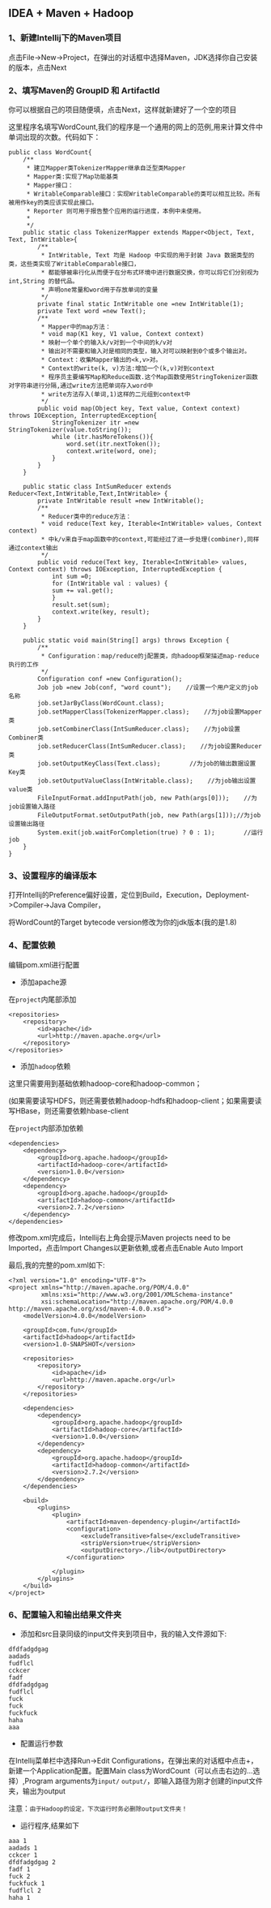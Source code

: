 IDEA + Maven + Hadoop
---

### 1、新建Intellij下的Maven项目

点击File->New->Project，在弹出的对话框中选择Maven，JDK选择你自己安装的版本，点击Next

### 2、填写Maven的 GroupID 和 ArtifactId

你可以根据自己的项目随便填，点击Next，这样就新建好了一个空的项目

这里程序名填写WordCount,我们的程序是一个通用的网上的范例,用来计算文件中单词出现的次数。代码如下：

```
public class WordCount{
    /**
     * 建立Mapper类TokenizerMapper继承自泛型类Mapper
     * Mapper类:实现了Map功能基类
     * Mapper接口：
     * WritableComparable接口：实现WritableComparable的类可以相互比较。所有被用作key的类应该实现此接口。
     * Reporter 则可用于报告整个应用的运行进度，本例中未使用。
     *
     */
    public static class TokenizerMapper extends Mapper<Object, Text, Text, IntWritable>{
        /**
         * IntWritable, Text 均是 Hadoop 中实现的用于封装 Java 数据类型的类，这些类实现了WritableComparable接口，
         * 都能够被串行化从而便于在分布式环境中进行数据交换，你可以将它们分别视为int,String 的替代品。
         * 声明one常量和word用于存放单词的变量
         */
        private final static IntWritable one =new IntWritable(1);
        private Text word =new Text();
        /**
         * Mapper中的map方法：
         * void map(K1 key, V1 value, Context context)
         * 映射一个单个的输入k/v对到一个中间的k/v对
         * 输出对不需要和输入对是相同的类型，输入对可以映射到0个或多个输出对。
         * Context：收集Mapper输出的<k,v>对。
         * Context的write(k, v)方法:增加一个(k,v)对到context
         * 程序员主要编写Map和Reduce函数.这个Map函数使用StringTokenizer函数对字符串进行分隔,通过write方法把单词存入word中
         * write方法存入(单词,1)这样的二元组到context中
         */
        public void map(Object key, Text value, Context context) throws IOException, InterruptedException{
            StringTokenizer itr =new StringTokenizer(value.toString());
            while (itr.hasMoreTokens()){
                word.set(itr.nextToken());
                context.write(word, one);
            }
        }
    }

    public static class IntSumReducer extends Reducer<Text,IntWritable,Text,IntWritable> {
        private IntWritable result =new IntWritable();
        /**
         * Reducer类中的reduce方法：
         * void reduce(Text key, Iterable<IntWritable> values, Context context)
         * 中k/v来自于map函数中的context,可能经过了进一步处理(combiner),同样通过context输出
         */
        public void reduce(Text key, Iterable<IntWritable> values, Context context) throws IOException, InterruptedException {
            int sum =0;
            for (IntWritable val : values) {
            sum += val.get();
            }
            result.set(sum);
            context.write(key, result);
        }
    }

    public static void main(String[] args) throws Exception {
        /**
         * Configuration：map/reduce的j配置类，向hadoop框架描述map-reduce执行的工作
         */
        Configuration conf =new Configuration();
        Job job =new Job(conf, "word count");    //设置一个用户定义的job名称
        job.setJarByClass(WordCount.class);
        job.setMapperClass(TokenizerMapper.class);    //为job设置Mapper类
        job.setCombinerClass(IntSumReducer.class);    //为job设置Combiner类
        job.setReducerClass(IntSumReducer.class);    //为job设置Reducer类
        job.setOutputKeyClass(Text.class);        //为job的输出数据设置Key类
        job.setOutputValueClass(IntWritable.class);    //为job输出设置value类
        FileInputFormat.addInputPath(job, new Path(args[0]));    //为job设置输入路径
        FileOutputFormat.setOutputPath(job, new Path(args[1]));//为job设置输出路径
        System.exit(job.waitForCompletion(true) ? 0 : 1);        //运行job
    }
}
```

### 3、设置程序的编译版本

打开Intellij的Preference偏好设置，定位到Build，Execution，Deployment->Compiler->Java Compiler，

将WordCount的Target bytecode version修改为你的jdk版本(我的是1.8)

### 4、配置依赖

编辑pom.xml进行配置

- 添加apache源

在`project`内尾部添加

```
<repositories>
    <repository>
        <id>apache</id>
        <url>http://maven.apache.org</url>
    </repository>
</repositories>
```

- 添加`hadoop`依赖

这里只需要用到基础依赖hadoop-core和hadoop-common；

(如果需要读写HDFS，则还需要依赖hadoop-hdfs和hadoop-client；如果需要读写HBase，则还需要依赖hbase-client

在`project`内部添加依赖

```
<dependencies>
    <dependency>
        <groupId>org.apache.hadoop</groupId>
        <artifactId>hadoop-core</artifactId>
        <version>1.0.0</version>
    </dependency>
    <dependency>
        <groupId>org.apache.hadoop</groupId>
        <artifactId>hadoop-common</artifactId>
        <version>2.7.2</version>
    </dependency>
</dependencies>
```

修改pom.xml完成后，Intellij右上角会提示Maven projects need to be Imported，点击Import Changes以更新依赖,或者点击Enable Auto Import

最后,我的完整的pom.xml如下:

```
<?xml version="1.0" encoding="UTF-8"?>
<project xmlns="http://maven.apache.org/POM/4.0.0"
         xmlns:xsi="http://www.w3.org/2001/XMLSchema-instance"
         xsi:schemaLocation="http://maven.apache.org/POM/4.0.0 http://maven.apache.org/xsd/maven-4.0.0.xsd">
    <modelVersion>4.0.0</modelVersion>

    <groupId>com.fun</groupId>
    <artifactId>hadoop</artifactId>
    <version>1.0-SNAPSHOT</version>

    <repositories>
        <repository>
            <id>apache</id>
            <url>http://maven.apache.org</url>
        </repository>
    </repositories>

    <dependencies>
        <dependency>
            <groupId>org.apache.hadoop</groupId>
            <artifactId>hadoop-core</artifactId>
            <version>1.0.0</version>
        </dependency>
        <dependency>
            <groupId>org.apache.hadoop</groupId>
            <artifactId>hadoop-common</artifactId>
            <version>2.7.2</version>
        </dependency>
    </dependencies>

    <build>
        <plugins>
            <plugin>
                <artifactId>maven-dependency-plugin</artifactId>
                <configuration>
                    <excludeTransitive>false</excludeTransitive>
                    <stripVersion>true</stripVersion>
                    <outputDirectory>./lib</outputDirectory>
                </configuration>

            </plugin>
        </plugins>
    </build>
</project>
```

### 6、配置输入和输出结果文件夹

- 添加和src目录同级的input文件夹到项目中，我的输入文件源如下:

```
dfdfadgdgag
aadads
fudflcl
cckcer
fadf
dfdfadgdgag
fudflcl
fuck
fuck
fuckfuck
haha
aaa
```
- 配置运行参数

在Intellij菜单栏中选择Run->Edit Configurations，在弹出来的对话框中点击+，新建一个Application配置。配置Main class为WordCount（可以点击右边的...选择）,Program arguments为`input/` `output/`，即输入路径为刚才创建的input文件夹，输出为output

注意：`由于Hadoop的设定，下次运行时务必删除output文件夹！`

- 运行程序,结果如下

```
aaa 1
aadads 1
cckcer 1
dfdfadgdgag 2
fadf 1
fuck 2
fuckfuck 1
fudflcl 2
haha 1
```

